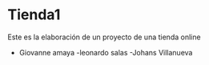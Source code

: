 # Tienda1
Este es la elaboración de un proyecto de una tienda online
- Giovanne amaya 
-leonardo salas
-Johans Villanueva
